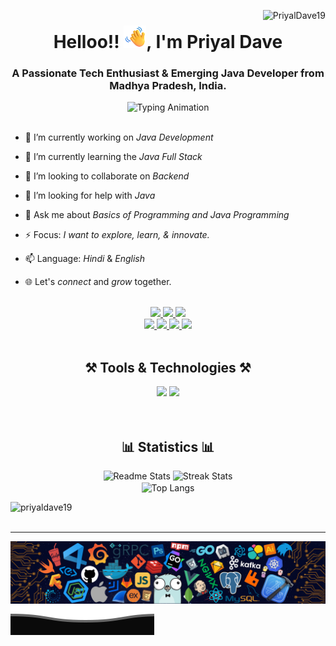 <!--
*PriyalDave19/PriyalDave19* is a ✨ special ✨ repository because its README.md (this file) appears on your GitHub profile.

Here are some ideas to get you started:

- 🔭 I’m currently working on ...
- 🌱 I’m currently learning ...
- 👯 I’m looking to collaborate on ...
- 🤔 I’m looking for help with ...
- 💬 Ask me about ...
- 📫 How to reach me: ...
- 😄 Pronouns: ...
- ⚡ Fun fact: ...
-->
<!-- Dynamic Profile Views Count -->
<img align="right" src="https://komarev.com/ghpvc/?username=PriyalDave19&label=Visit+Count&color=d940ff&style=plastic" alt="PriyalDave19
" />
<!-- My Introduction -->
<h1 align="center">Helloo!! <img src="waving_hand.png" width="36" />, I'm Priyal Dave</h1>
<h3 align="center">A Passionate Tech Enthusiast & Emerging Java Developer from Madhya Pradesh, India.</h3>

<!-- Dynamic Typing Animation -->
<div align="center">
  <img src="https://readme-typing-svg.herokuapp.com/?font=Arial+Rounded+MT&size=30&width=425&height=70&duration=4000&pause=1000&color=D940FF&lines=Programming+Concepts;Full+Stack+Java+Development" alt="Typing Animation" />
</div>
<br/>

<!-- Details About Me -->
- 🔭 I’m currently working on *Java Development*

- 🌱 I’m currently learning the *Java Full Stack*

- 👯 I’m looking to collaborate on *Backend*

- 🤝 I’m looking for help with *Java*

- 💬 Ask me about *Basics of Programming and Java Programming*

- ⚡ Focus: *I want to explore, learn, & innovate.*

- 📫 Language: *Hindi* & *English*

- 🌐 Let's *connect* and *grow* together.
<br/>

<!-- Social Links -->
<div align="center"> 
  <a href="mailto:paridave90@gmail.com">
    <img src="https://img.shields.io/badge/Gmail-D6D6D6?style=for-the-badge&logo=gmail&logoColor=red" />
  </a>
  <a href="https://github.com/PriyalDave19">
    <img src="https://img.shields.io/badge/GitHub-000000?style=for-the-badge&logo=github&logoColor=white" />
  </a>
  <a href="https://www.linkedin.com/in/priyal-dave-637158294" target="_blank">
    <img src="https://img.shields.io/badge/LinkedIn-0077B5?style=for-the-badge&logo=linkedin&logoColor=white" target="_blank" />
  </a>
  <br/>

  <a href="https://leetcode.com/u/Priyal_Dave/" target="_blank">
    <img src="https://img.shields.io/badge/Leetcode-FFAA33?style=for-the-badge&logo=leetcode&logoColor=white" target="_blank" />
  </a>
  <a href="https://www.geeksforgeeks.org/user/paridab4vv/" target="_blank">
    <img src="https://img.shields.io/badge/GeeksForGeeks-269933?style=for-the-badge&logo=geeksforgeeks&logoColor=white" target="_blank" />
  </a>
  <a
href="https://www.naukri.com/mnjuser/profile?state=source%3Dcn&source=code_studio&campaign=manage_profile_code_studio&medium=desktop" target="_blank">
    <img src="https://img.shields.io/badge/Code360-303030?style=for-the-badge&logo=codingninjas&logoColor=orange" target="_blank" />
  </a>
  <a href=https://www.codechef.com/users/priyaldave" target="_blank">
    <img src="https://img.shields.io/badge/CodeChef-3E2626?style=for-the-badge&logo=codechef&logoColor=white" target="_blank" />
  </a>
</div>
<br/>


<!-- Tools & Technologies -->
<div align="center">
    <h2>⚒ Tools & Technologies ⚒</h2>
    <img src="https://skillicons.dev/icons?i=c,cpp,html,css,javascript,bootstrap,git,github,vscode,postman" />
    <img src="https://skillicons.dev/icons?i=java,mysql" />
</div>
<br/><br/>


<!-- My Profile Stats -->
<div align=center>
  <h2>📊 Statistics 📊</h2>
  <img width=390 src="https://github-readme-stats-salesp07.vercel.app/api?username=PriyalDave19&count_private=true&show_icons=true&theme=vision-friendly-dark&rank_icon=github&border_radius=10" alt="Readme Stats" />
  <img width=390 src="https://github-readme-streak-stats-salesp07.vercel.app/?user=PriyalDave19&count_private=true&theme=neon-dark&border_radius=10" alt="Streak Stats"/>
  <br/>
  <!-- Top Language Chart -->
  <img width=325 align="center" src="https://github-readme-stats-salesp07.vercel.app/api/top-langs/?username=PriyalDave19&hide=HTML&langs_count=8&layout=compact&theme=vision-friendly-dark&border_radius=10&size_weight=0.5&count_weight=0.5&exclude_repo=github-readme-stats" alt="Top Langs" />


<p><img align="left" src="https://github-readme-stats.vercel.app/api/top-langs?username=priyaldave19&show_icons=true&locale=en&layout=compact" alt="priyaldave19" /></p>


</div>
<br/><br/>

<!-- Banner -->
<hr/>
<img align="center" alt="Banner" src="./banner.png" />

<!-- Footer -->
<img align="center" alt="Footer" src="./footer.svg" />